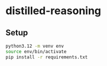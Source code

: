 # distilled-reasoning

## Setup

```bash
python3.12 -m venv env
source env/bin/activate
pip install -r requirements.txt
```
